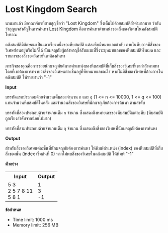 
# Lost Kingdom Search

นานมาแล้ว มีอาณาจักรที่สาบสูญชื่อว่า "Lost Kingdom" ซึ่งเต็มไปด้วยสมบัติล้ำค่ามากมาย ว่ากันว่ากุญแจสำคัญในการค้นหา Lost Kingdom คือการค้นหาตำแหน่งของสิ่งของวิเศษในคลังสมบัติโบราณ

คลังสมบัติมีลักษณะเป็นแถวเรียงหนึ่งของหีบสมบัติ แต่ละหีบมีหมายเลขกำกับ ภายในหีบอาจมีสิ่งของวิเศษซ่อนอยู่หรือไม่ก็ได้ นักผจญภัยผู้กล้าหาญได้รับแผนที่ซึ่งระบุหมายเลขของหีบสมบัติทั้งหมด และรายการของสิ่งของวิเศษที่เขาต้องค้นหา

ภารกิจของคุณคือการช่วยนักผจญภัยค้นหาตำแหน่งของหีบสมบัติที่เก็บสิ่งของวิเศษที่เขากำลังตามหา โดยที่เขาต้องการทราบว่าสิ่งของวิเศษแต่ละชิ้นอยู่ที่หีบหมายเลขอะไร หากไม่มีสิ่งของวิเศษที่ต้องการในคลังสมบัติ ให้รายงานว่า "-1"

**Input**

บรรทัดแรกประกอบด้วยจำนวนเต็มสองจำนวน `n` และ `q` (1 <= n <= 10000, 1 <= q <= 100) แทนจำนวนหีบสมบัติในคลัง และจำนวนสิ่งของวิเศษที่นักผจญภัยต้องการค้นหา ตามลำดับ

บรรทัดที่สองประกอบด้วยจำนวนเต็ม `n` จำนวน ซึ่งแสดงถึงหมายเลขของหีบสมบัติแต่ละหีบ (หีบสมบัติถูกเรียงลำดับจากน้อยไปมาก)

บรรทัดที่สามประกอบด้วยจำนวนเต็ม `q` จำนวน ซึ่งแสดงถึงสิ่งของวิเศษที่นักผจญภัยต้องการค้นหา

**Output**

สำหรับสิ่งของวิเศษแต่ละชิ้นที่นักผจญภัยต้องการค้นหา ให้พิมพ์ตำแหน่ง (index) ของหีบสมบัติที่เก็บสิ่งของนั้น (index เริ่มต้นที่ 0) หากไม่พบสิ่งของวิเศษในคลังสมบัติ ให้พิมพ์ "-1"

**ตัวอย่าง**

<table>
    <tr>
        <th>Input</th>
        <th>Output</th>
    </tr>
    <tr>
        <td>
            5 3<br>
            2 5 7 8 11<br>
            5 8 1
        </td>
        <td>
            1<br>
            3<br>
            -1
        </td>
    </tr>
</table>

**ข้อกำหนด**

*   Time limit: 1000 ms
*   Memory limit: 256 MB
